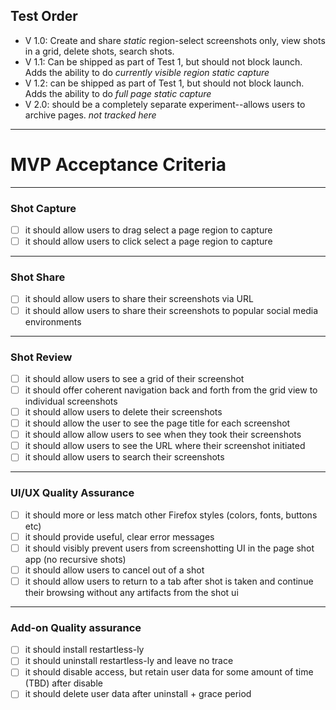 ## Test Order
* V 1.0: Create and share *static* region-select screenshots only, view shots in a grid, delete shots, search shots.
* V 1.1: Can be shipped as part of Test 1, but should not block launch. Adds the ability to do *currently visible region static capture*
* V 1.2: can be shipped as part of Test 1, but should not block launch. Adds the ability to do *full page static capture*
* V 2.0: should be a completely separate experiment--allows users to archive pages. *not tracked here*

---

# MVP Acceptance Criteria

---

### Shot Capture

- [ ] it should allow users to drag select a page region to capture
- [ ] it should allow users to click select a page region to capture

---

### Shot Share

- [ ] it should allow users to share their screenshots via URL
- [ ] it should allow users to share their screenshots to popular social media environments

---

### Shot Review

- [ ] it should allow users to see a grid of their screenshot
- [ ] it should offer coherent navigation back and forth from the grid view to individual screenshots
- [ ] it should allow users to delete their screenshots
- [ ] it should allow the user to see the page title for each screenshot
- [ ] it should allow allow users to see when they took their screenshots
- [ ] it should allow users to see the URL where their screenshot initiated
- [ ] it should allow users to search their screenshots

---

### UI/UX Quality Assurance

- [ ] it should more or less match other Firefox styles (colors, fonts, buttons etc)
- [ ] it should provide useful, clear error messages
- [ ] it should visibly prevent users from screenshotting UI in the page shot app (no recursive shots)
- [ ] it should allow users to cancel out of a shot
- [ ] it should allow users to return to a tab after shot is taken and continue their browsing without any artifacts from the shot ui

---

### Add-on Quality assurance

- [ ] it should install restartless-ly
- [ ] it should uninstall restartless-ly and leave no trace
- [ ] it should disable access, but retain user data for some amount of time (TBD) after disable
- [ ] it should delete user data after uninstall + grace period
